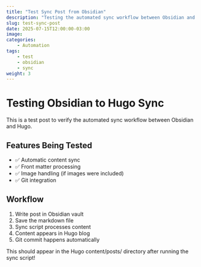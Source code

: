 ```yaml
---
title: "Test Sync Post from Obsidian"
description: "Testing the automated sync workflow between Obsidian and Hugo with Stack theme"
slug: test-sync-post
date: 2025-07-15T12:00:00-03:00
image: 
categories:
    - Automation
tags:
    - test
    - obsidian
    - sync
weight: 3
---
```


# Testing Obsidian to Hugo Sync

This is a test post to verify the automated sync workflow between Obsidian and Hugo.

## Features Being Tested

- ✅ Automatic content sync
- ✅ Front matter processing  
- ✅ Image handling (if images were included)
- ✅ Git integration

## Workflow

1. Write post in Obsidian vault
2. Save the markdown file
3. Sync script processes content
4. Content appears in Hugo blog
5. Git commit happens automatically

This should appear in the Hugo content/posts/ directory after running the sync script!